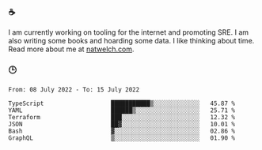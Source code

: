 ### ☕

I am currently working on tooling for the internet and promoting SRE. I am also writing some books and hoarding some data. I like thinking about time. Read more about me at [natwelch.com](https://natwelch.com).

### 🕒

<!--START_SECTION:waka-->

```text
From: 08 July 2022 - To: 15 July 2022

TypeScript                   ███████████▒░░░░░░░░░░░░░   45.87 %
YAML                         ██████▒░░░░░░░░░░░░░░░░░░   25.71 %
Terraform                    ███░░░░░░░░░░░░░░░░░░░░░░   12.32 %
JSON                         ██▓░░░░░░░░░░░░░░░░░░░░░░   10.01 %
Bash                         ▓░░░░░░░░░░░░░░░░░░░░░░░░   02.86 %
GraphQL                      ▒░░░░░░░░░░░░░░░░░░░░░░░░   01.90 %
```

<!--END_SECTION:waka-->
